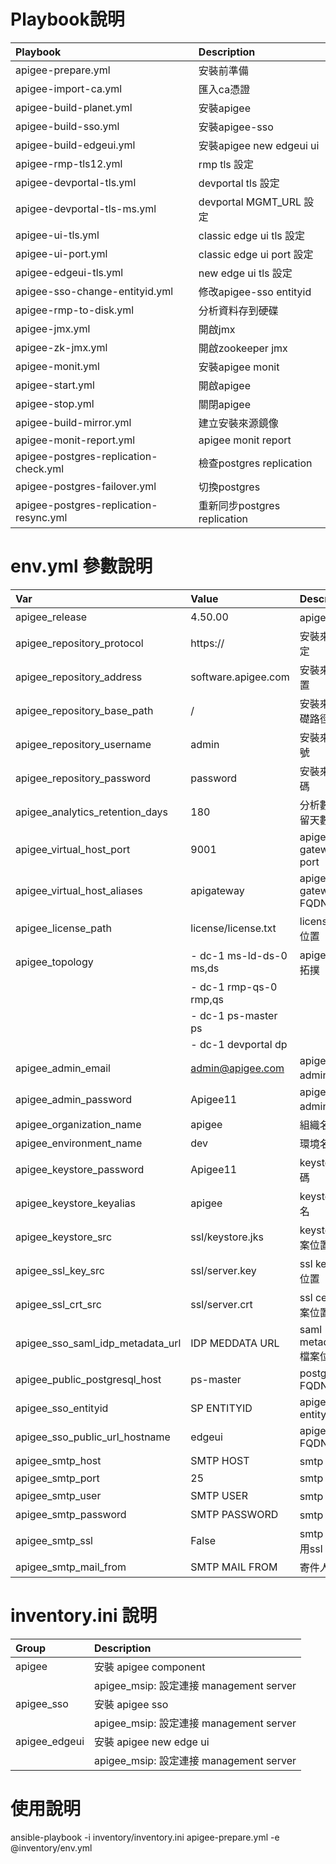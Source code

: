 # Playbook說明

Playbook                               | Description
:--------------------------------------|:------------------------
apigee-prepare.yml                     | 安裝前準備
apigee-import-ca.yml                   | 匯入ca憑證
apigee-build-planet.yml                | 安裝apigee
apigee-build-sso.yml                   | 安裝apigee-sso
apigee-build-edgeui.yml                | 安裝apigee new edgeui ui
apigee-rmp-tls12.yml                   | rmp tls 設定
apigee-devportal-tls.yml               | devportal tls 設定
apigee-devportal-tls-ms.yml            | devportal MGMT_URL 設定
apigee-ui-tls.yml                      | classic edge ui tls 設定
apigee-ui-port.yml                     | classic edge ui port 設定
apigee-edgeui-tls.yml                  | new edge ui tls 設定
apigee-sso-change-entityid.yml         | 修改apigee-sso entityid
apigee-rmp-to-disk.yml                 | 分析資料存到硬碟
apigee-jmx.yml                         | 開啟jmx
apigee-zk-jmx.yml                      | 開啟zookeeper jmx
apigee-monit.yml                       | 安裝apigee monit
apigee-start.yml                       | 開啟apigee
apigee-stop.yml                        | 關閉apigee
apigee-build-mirror.yml                | 建立安裝來源鏡像
apigee-monit-report.yml                | apigee monit report
apigee-postgres-replication-check.yml  | 檢查postgres replication
apigee-postgres-failover.yml           | 切換postgres
apigee-postgres-replication-resync.yml | 重新同步postgres replication


# env.yml 參數說明

Var                              | Value                   | Description
:--------------------------------|:------------------------|:------------------------
apigee_release	                 | 4.50.00	               | apigee 版本
apigee_repository_protocol	     | https://	               | 安裝來源協定
apigee_repository_address	     | software.apigee.com	   | 安裝來源位置
apigee_repository_base_path	     | /	                   | 安裝來源基礎路徑
apigee_repository_username	     | admin	               | 安裝來源帳號
apigee_repository_password	     | password	               | 安裝來源密碼
apigee_analytics_retention_days	 | 180	                   | 分析數據保留天數
apigee_virtual_host_port	     | 9001	                   | apigee gateway port
apigee_virtual_host_aliases	     | apigateway	           | apigee gateway FQDN
apigee_license_path	             | license/license.txt	   | license檔案位置
apigee_topology	                 | - dc-1 ms-ld-ds-0 ms,ds <br> | apigee 角色拓撲 
                                 | - dc-1 rmp-qs-0 rmp,qs <br>  |
                                 | - dc-1 ps-master ps <br>     |
                                 | - dc-1 devportal dp 	        | 
apigee_admin_email	             | admin@apigee.com	       | apigee admin 帳號
apigee_admin_password	         | Apigee11	               | apigee admin 密碼
apigee_organization_name	     | apigee	               | 組織名稱
apigee_environment_name	         | dev	                   | 環境名稱
apigee_keystore_password		 | Apigee11                | keystore密碼
apigee_keystore_keyalias	     | apigee	               | keystore 別名
apigee_keystore_src	             | ssl/keystore.jks	       | keystore 檔案位置
apigee_ssl_key_src	             | ssl/server.key	       | ssl key 檔案位置
apigee_ssl_crt_src	             | ssl/server.crt	       | ssl cert 檔案位置
apigee_sso_saml_idp_metadata_url | IDP MEDDATA URL         | saml metadata 檔案位置
apigee_public_postgresql_host	 | ps-master               | postgres FQDN
apigee_sso_entityid		         | SP ENTITYID             | apigee sso entityid
apigee_sso_public_url_hostname	 | edgeui	               | apigee sso FQDN
apigee_smtp_host		         | SMTP HOST               | smtp 位置
apigee_smtp_port	             | 25	                   | smtp port
apigee_smtp_user		         | SMTP USER               | smtp 帳號
apigee_smtp_password		     | SMTP PASSWORD           | smtp 密碼
apigee_smtp_ssl	                 | False	               | smtp 是否啟用ssl
apigee_smtp_mail_from		     | SMTP MAIL FROM          | 寄件人email


# inventory.ini 說明

Group                   | Description
:-----------------------|:---------------------------------------
apigee	                | 安裝 apigee component <br>
                        | apigee_msip: 設定連接 management server
apigee_sso	            | 安裝 apigee sso <br>
                        | apigee_msip: 設定連接 management server
apigee_edgeui	        | 安裝 apigee new edge ui <br>
                        | apigee_msip: 設定連接 management server



# 使用說明

ansible-playbook -i inventory/inventory.ini apigee-prepare.yml -e @inventory/env.yml
